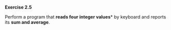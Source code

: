 **Exercise 2.5**

Perform a program that **reads four integer values*** by keyboard and reports its **sum and average**.
